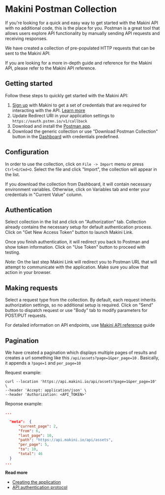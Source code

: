 # Makini Postman Collection

If you're looking for a quick and easy way to get started with the Makini API with no additional code, 
this is the place for you. Postman is a great tool that allows users explore API functionality by 
manually sending API requests and receiving responses. 

We have created a collection of pre-populated HTTP requests that can be sent to the Makini API.

If you are looking for a more in-depth guide and reference for the Makini API, please refer to the 
Makini API reference.

## Getting started

Follow these steps to quickly get started with the Makini API:

1. [Sign up](https://app.makini.io/register) with Makini to get a set of credentials that are required 
   for interacting with the API. [Learn more](sign-up.md)
2. Update Redirect URI in your application settings to `https://oauth.pstmn.io/v1/callback` 
3. Download and install the [Postman app](https://www.postman.com/downloads/).
4. Download the generic collection or use "Download Postman Collection" button in the [Dashboard](https://app.makini.io)
   with credentials predefined.

## Configuration

In order to use the collection, click on `File -> Import` menu or press `Ctrl+O/Cmd+O`.
Select the file and click "Import", the collection will appear in the list.

If you download the collection from Dashboard, it will contain necessary environment variables. Otherwise, 
click on Variables tab and enter your credentials in "Current Value" column.

## Authentication

Select collection in the list and click on "Authorization" tab. Collection already contains the necessary setup for
default authentication process. Click on "Get New Access Token" button to launch Makini Link.

Once you finish authentication, it will redirect you back to Postman and show token information.
Click on "Use Token" button to proceed with testing.

*Note:* On the last step Makini Link will redirect you to Postman URL that will attempt to communicate with 
the application. Make sure you allow that action in your browser.

## Making requests

Select a request type from the collection. By default, each request inherits authorization settings, so no additional
setup is required. Click on "Send" button to dispatch request or use "Body" tab to modify parameters for POST/PUT requests.

For detailed information on API endpoints, use [Makini API reference](../oas3.yml) guide

## Pagination 
We have created a pagination which displays multiple pages of results and creates a url something like this `/api/assets?page=1&per_page=10` . Basically, it appends a `?page=1` and `per_page=10`

Request example:
```
curl --location 'https://api.makini.io/api/assets?page=1&per_page=10' \
--header 'Accept: application/json' \
--header 'Authorization: <API_TOKEN>'
```

Reponse example:
```json
...

  "meta":  {
      "current_page": 2,
      "from": 6,
      "last_page": 10,
      "path": "https://api.makini.io/api/assets",
      "per_page": 5,
      "to": 10,
      "total": 46
  }
...
```

**Read more**
* [Creating the application](sign-up.md)
* [API authentication protocol](authentication.md)
